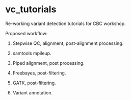 # vc_tutorials

Re-working variant detection tutorials for CBC workshop. 

Proposed workflow:


1. Stepwise QC, alignment, post-alignment processing. 

2. samtools mpileup. 

3. Piped alignment, post processing. 

4. Freebayes, post-filtering. 

5. GATK, post-filtering. 

6. Variant annotation. 